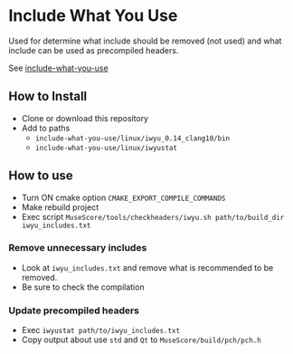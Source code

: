 # Include What You Use

Used for determine what include should be removed (not used) and what include can be used as precompiled headers.  

See [include-what-you-use](https://github.com/include-what-you-use/include-what-you-use)
  
## How to Install

* Clone or download this repository
* Add to paths  
  * `include-what-you-use/linux/iwyu_0.14_clang10/bin`
  * `include-what-you-use/linux/iwyustat`

## How to use

* Turn ON cmake option `CMAKE_EXPORT_COMPILE_COMMANDS`
* Make rebuild project
* Exec script `MuseScore/tools/checkheaders/iwyu.sh path/to/build_dir iwyu_includes.txt` 
   
### Remove unnecessary includes

* Look at `iwyu_includes.txt` and remove what is recommended to be removed.
* Be sure to check the compilation

### Update precompiled headers

* Exec `iwyustat path/to/iwyu_includes.txt`
* Copy output about use `std` and `Qt` to `MuseScore/build/pch/pch.h`

